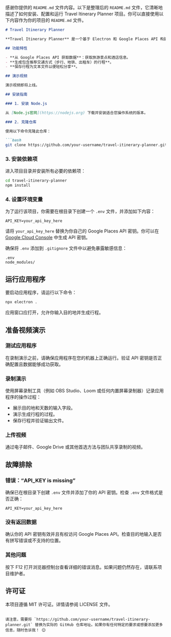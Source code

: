 感谢你提供的 `README.md` 文件内容。以下是整理后的 `README.md` 文件，它清晰地描述了如何安装、配置和运行 Travel Itinerary Planner 项目。你可以直接使用以下内容作为你的项目的 `README.md` 文件。

```markdown
# Travel Itinerary Planner

**Travel Itinerary Planner** 是一个基于 Electron 和 Google Places API 构建的旅行行程规划工具。它可以为给定的目的地和天数生成智能行程，包括旅游景点、酒店以及推荐的交通方式。

## 功能特性

- **从 Google Places API 获取数据**：获取旅游景点和酒店信息。
- **生成包含推荐交通方式（步行、地铁、出租车）的行程**。
- **保存行程为文本文件以便轻松分享**。

## 演示视频

演示视频即将上线。

## 安装指南

### 1. 安装 Node.js

从 [Node.js官网](https://nodejs.org) 下载并安装适合您操作系统的版本。

### 2. 克隆仓库

使用以下命令克隆此仓库：

```bash
git clone https://github.com/your-username/travel-itinerary-planner.git
```

### 3. 安装依赖项

进入项目目录并安装所有必要的依赖项：

```bash
cd travel-itinerary-planner
npm install
```

### 4. 设置环境变量

为了运行该项目，你需要在根目录下创建一个 `.env` 文件，并添加如下内容：

```
API_KEY=your_api_key_here
```

请将 `your_api_key_here` 替换为你自己的 Google Places API 密钥。你可以在 [Google Cloud Console](https://console.cloud.google.com/) 中生成 API 密钥。

确保将 `.env` 添加到 `.gitignore` 文件中以避免暴露敏感信息：

```
.env
node_modules/
```

## 运行应用程序

要启动应用程序，请运行以下命令：

```bash
npx electron .
```

应用窗口应打开，允许你输入目的地并生成行程。

## 准备视频演示

### 测试应用程序

在录制演示之前，请确保应用程序在您的机器上正确运行。验证 API 密钥是否正确配置且数据能够成功获取。

### 录制演示

使用屏幕录制工具（例如 OBS Studio、Loom 或任何内置屏幕录制器）记录应用程序的操作过程：
- 展示目的地和天数的输入字段。
- 演示生成行程的过程。
- 保存行程并验证输出文件。

### 上传视频

通过电子邮件、Google Drive 或其他首选方法与团队共享录制的视频。

## 故障排除

### 错误：“API_KEY is missing”

确保已在根目录下创建 `.env` 文件并添加了你的 API 密钥。检查 `.env` 文件格式是否正确：

```
API_KEY=your_api_key_here
```

### 没有返回数据

确认你的 API 密钥有效并且有权访问 Google Places API。检查目的地输入是否有拼写错误或不支持的位置。

### 其他问题

按下 F12 打开浏览器控制台查看详细的错误消息。如果问题仍然存在，请联系项目维护者。

## 许可证

本项目遵循 MIT 许可证。详情请参阅 LICENSE 文件。
```

请注意，需要将 `https://github.com/your-username/travel-itinerary-planner.git` 替换为实际的 GitHub 仓库地址。如果你有任何特定的要求或想要添加更多信息，随时告诉我！ 😊
